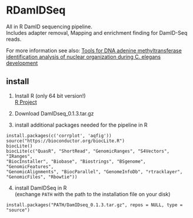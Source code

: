 # RDamIDSeq
All in R DamID sequencing pipeline.  
Includes adapter removal, Mapping and enrichment finding for DamID-Seq reads.

For more information see also: [Tools for DNA adenine methyltransferase identification analysis of nuclear organization during C. elegans development](http://onlinelibrary.wiley.com/doi/10.1002/dvg.22925/abstract)

install
-------

1) Install R (only 64 bit version!)  
[R Project](https://www.r-project.org/ "The R Project for Statistical Computing")


2) Download DamIDseq_0.1.3.tar.gz

3) install additional packages needed for the pipeline in R   

`install.packages(c('corrplot', 'aqfig'))`  
`source("https://bioconductor.org/biocLite.R")`  
`biocLite()`  
`biocLite(c("QuasR", "ShortRead", "GenomicRanges", "S4Vectors", "IRanges",`   
`"BiocInstaller", "Biobase", "Biostrings", "BSgenome", "GenomicFeatures", `    
`"GenomicAlignments", "BiocParallel", "GenomeInfoDb", "rtracklayer", `    
`"GenomicFiles", "Rbowtie"))`  

4) install DamIDSeq in R   
(exchange `PATH` with the path to the installation file on your disk)  

`install.packages("PATH/DamIDseq_0.1.3.tar.gz", repos = NULL, type = "source")`  





